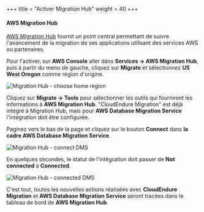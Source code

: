 +++
title = "Activer Migration Hub"
weight = 40
+++

#### AWS Migration Hub

<a href="https://aws.amazon.com/migration-hub/" target="_blank" rel="noopener noreferrer">AWS Migration Hub</a> fournit un point central permettant de suivre l'avancement de la migration de ses applications utilisant des services AWS ou partenaires. 

Pour l'activer, sur **AWS Console** aller dans **Services -> AWS Migration Hub**, puis à partir du menu de gauche, cliquez sur **Migrate** et sélectionnez **US West Oregon** comme région d'origine.

![Migration Hub - choose home region](/intro/migration-hub-choose-home-region.png)

Cliquez sur **Migrate -> Tools** pour sélectionner les outils qui fourniront les informations à **AWS Migration Hub**. "CloudEndure Migration" est déjà intégré à Migration Hub, mais pour **AWS Database Migration Service** l'intégration doit être configurée.

Paginez vers le bas de la page et cliquez sur le bouton **Connect** dans **la cadre AWS Database Migration Service**.

![Migration Hub - connect DMS](/intro/migration-hub-connect-dms.png)

En quelques secondes, le statut de l'intégration doit passer de **Not connected** à **Connected**.

![Migration Hub - connected DMS](/intro/migration-hub-connect-dms-connected.png)

C'est tout, toutes les nouvelles actions réalisées avec **CloudEndure Migration** et **AWS Database Migration Service** seront tracées dans le tableau de bord de **AWS Migration Hub**.

